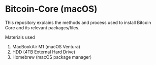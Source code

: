 # Bitcoin-Core (macOS)
This repository explains the methods and process used to install Bitcoin Core and its relevant packages/files.

Materials used
1. MacBookAir M1 (macOS Ventura)
2. HDD (4TB External Hard Drive)
3. Homebrew (macOS package manager)
